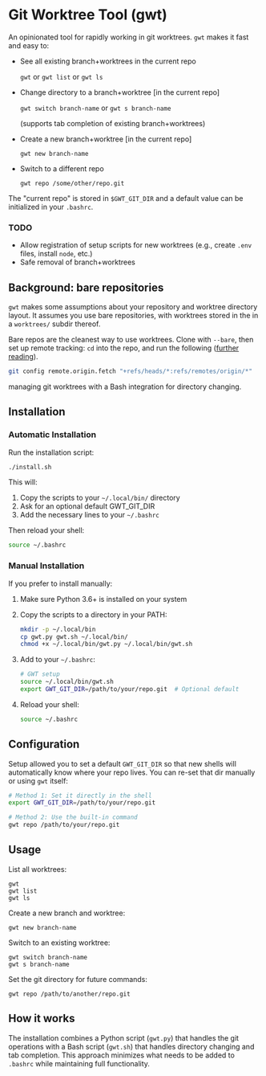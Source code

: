 # Git Worktree Tool (gwt)

An opinionated tool for rapidly working in git worktrees.  `gwt` makes
it fast and easy to:

- See all existing branch+worktrees in the current repo

  `gwt` or `gwt list` or `gwt ls`

- Change directory to a branch+worktree [in the current repo]

  `gwt switch branch-name` or `gwt s branch-name` 
  
  (supports tab completion of existing branch+worktrees)

- Create a new branch+worktree [in the current repo]

  `gwt new branch-name`

- Switch to a different repo

  `gwt repo /some/other/repo.git`

The "current repo" is stored in `$GWT_GIT_DIR` and a default value
can be initialized in your `.bashrc`.

### TODO

- Allow registration of setup scripts for new worktrees (e.g.,
  create `.env` files, install `node`, etc.)
- Safe removal of branch+worktrees

## Background: bare repositories

`gwt` makes some assumptions about your repository and worktree directory
layout.   It assumes you use bare repositories, with worktrees stored in the
in a `worktrees/` subdir thereof.

Bare repos are the cleanest way to use worktrees.  Clone with `--bare`, then 
set up remote tracking: `cd` into the repo, and run the following
([further reading](https://morgan.cugerone.com/blog/workarounds-to-git-worktree-using-bare-repository-and-cannot-fetch-remote-branches/)).

```bash
git config remote.origin.fetch "+refs/heads/*:refs/remotes/origin/*"
```

managing git worktrees with a Bash integration for directory changing.

## Installation

### Automatic Installation

Run the installation script:

```bash
./install.sh
```

This will:
1. Copy the scripts to your `~/.local/bin/` directory
2. Ask for an optional default GWT_GIT_DIR
3. Add the necessary lines to your `~/.bashrc`

Then reload your shell:
```bash
source ~/.bashrc
```

### Manual Installation

If you prefer to install manually:

1. Make sure Python 3.6+ is installed on your system

2. Copy the scripts to a directory in your PATH:
   ```bash
   mkdir -p ~/.local/bin
   cp gwt.py gwt.sh ~/.local/bin/
   chmod +x ~/.local/bin/gwt.py ~/.local/bin/gwt.sh
   ```

3. Add to your `~/.bashrc`:
   ```bash
   # GWT setup
   source ~/.local/bin/gwt.sh
   export GWT_GIT_DIR=/path/to/your/repo.git  # Optional default
   ```

4. Reload your shell:
   ```bash
   source ~/.bashrc
   ```

## Configuration

Setup allowed you to set a default `GWT_GIT_DIR` so that new
shells will automatically know where your repo lives.  You
can re-set that dir manually or using `gwt` itself:

```bash
# Method 1: Set it directly in the shell
export GWT_GIT_DIR=/path/to/your/repo.git

# Method 2: Use the built-in command
gwt repo /path/to/your/repo.git
```


## Usage

List all worktrees:
```
gwt
gwt list
gwt ls
```

Create a new branch and worktree:
```
gwt new branch-name
```

Switch to an existing worktree:
```
gwt switch branch-name
gwt s branch-name
```

Set the git directory for future commands:
```
gwt repo /path/to/another/repo.git
```

## How it works

The installation combines a Python script (`gwt.py`) that handles the git operations with a Bash script (`gwt.sh`) that handles directory changing and tab completion. This approach minimizes what needs to be added to `.bashrc` while maintaining full functionality.